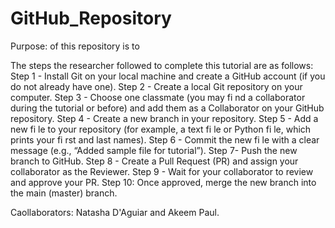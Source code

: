 # GitHub_Repository
Purpose:  of this repository is to 

The steps the researcher followed to complete this tutorial are as follows:
Step 1 - Install Git on your local machine and create a GitHub account (if you do not already have one).
Step 2 - Create a local Git repository on your computer.
Step 3 - Choose one classmate (you may fi nd a collaborator during the tutorial or before) and add them as a Collaborator on your GitHub repository.
Step 4 - Create a new branch in your repository.
Step 5 - Add a new fi le to your repository (for example, a text fi le or Python fi le, which prints your fi rst and last names).
Step 6 - Commit the new fi le with a clear message (e.g., “Added sample file for tutorial”).
Step 7- Push the new branch to GitHub.
Step 8 - Create a Pull Request (PR) and assign your collaborator as the Reviewer.
Step 9 - Wait for your collaborator to review and approve your PR.
Step 10: Once approved, merge the new branch into the main (master) branch.

Caollaborators: Natasha D'Aguiar and Akeem Paul.
